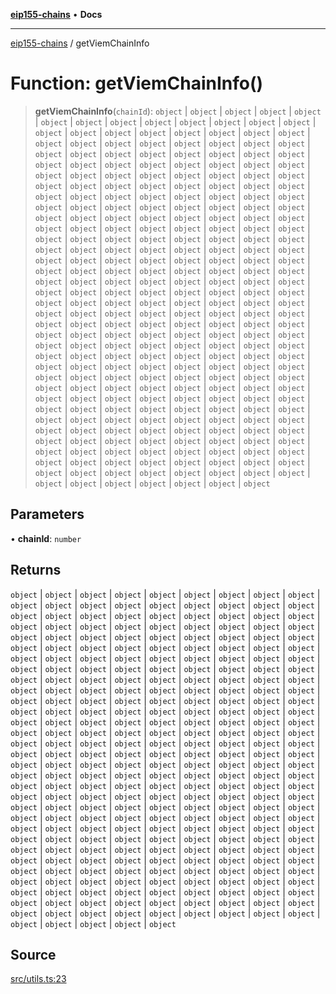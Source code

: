 [**eip155-chains**](../README.md) • **Docs**

***

[eip155-chains](../globals.md) / getViemChainInfo

# Function: getViemChainInfo()

> **getViemChainInfo**(`chainId`): `object` \| `object` \| `object` \| `object` \| `object` \| `object` \| `object` \| `object` \| `object` \| `object` \| `object` \| `object` \| `object` \| `object` \| `object` \| `object` \| `object` \| `object` \| `object` \| `object` \| `object` \| `object` \| `object` \| `object` \| `object` \| `object` \| `object` \| `object` \| `object` \| `object` \| `object` \| `object` \| `object` \| `object` \| `object` \| `object` \| `object` \| `object` \| `object` \| `object` \| `object` \| `object` \| `object` \| `object` \| `object` \| `object` \| `object` \| `object` \| `object` \| `object` \| `object` \| `object` \| `object` \| `object` \| `object` \| `object` \| `object` \| `object` \| `object` \| `object` \| `object` \| `object` \| `object` \| `object` \| `object` \| `object` \| `object` \| `object` \| `object` \| `object` \| `object` \| `object` \| `object` \| `object` \| `object` \| `object` \| `object` \| `object` \| `object` \| `object` \| `object` \| `object` \| `object` \| `object` \| `object` \| `object` \| `object` \| `object` \| `object` \| `object` \| `object` \| `object` \| `object` \| `object` \| `object` \| `object` \| `object` \| `object` \| `object` \| `object` \| `object` \| `object` \| `object` \| `object` \| `object` \| `object` \| `object` \| `object` \| `object` \| `object` \| `object` \| `object` \| `object` \| `object` \| `object` \| `object` \| `object` \| `object` \| `object` \| `object` \| `object` \| `object` \| `object` \| `object` \| `object` \| `object` \| `object` \| `object` \| `object` \| `object` \| `object` \| `object` \| `object` \| `object` \| `object` \| `object` \| `object` \| `object` \| `object` \| `object` \| `object` \| `object` \| `object` \| `object` \| `object` \| `object` \| `object` \| `object` \| `object` \| `object` \| `object` \| `object` \| `object` \| `object` \| `object` \| `object` \| `object` \| `object` \| `object` \| `object` \| `object` \| `object` \| `object` \| `object` \| `object` \| `object` \| `object` \| `object` \| `object` \| `object` \| `object` \| `object` \| `object` \| `object` \| `object` \| `object` \| `object` \| `object` \| `object` \| `object` \| `object` \| `object` \| `object` \| `object` \| `object` \| `object` \| `object` \| `object` \| `object` \| `object` \| `object` \| `object` \| `object` \| `object` \| `object` \| `object` \| `object` \| `object` \| `object` \| `object` \| `object` \| `object` \| `object` \| `object` \| `object` \| `object` \| `object` \| `object` \| `object` \| `object` \| `object` \| `object` \| `object` \| `object` \| `object` \| `object` \| `object` \| `object` \| `object` \| `object` \| `object` \| `object` \| `object` \| `object` \| `object` \| `object` \| `object` \| `object` \| `object` \| `object` \| `object` \| `object` \| `object` \| `object` \| `object` \| `object` \| `object` \| `object` \| `object` \| `object` \| `object` \| `object` \| `object` \| `object` \| `object` \| `object` \| `object` \| `object` \| `object` \| `object` \| `object` \| `object` \| `object` \| `object` \| `object` \| `object` \| `object` \| `object` \| `object` \| `object` \| `object` \| `object` \| `object` \| `object` \| `object` \| `object` \| `object` \| `object` \| `object` \| `object` \| `object` \| `object` \| `object` \| `object` \| `object` \| `object` \| `object` \| `object` \| `object` \| `object` \| `object` \| `object` \| `object` \| `object`

## Parameters

• **chainId**: `number`

## Returns

`object` \| `object` \| `object` \| `object` \| `object` \| `object` \| `object` \| `object` \| `object` \| `object` \| `object` \| `object` \| `object` \| `object` \| `object` \| `object` \| `object` \| `object` \| `object` \| `object` \| `object` \| `object` \| `object` \| `object` \| `object` \| `object` \| `object` \| `object` \| `object` \| `object` \| `object` \| `object` \| `object` \| `object` \| `object` \| `object` \| `object` \| `object` \| `object` \| `object` \| `object` \| `object` \| `object` \| `object` \| `object` \| `object` \| `object` \| `object` \| `object` \| `object` \| `object` \| `object` \| `object` \| `object` \| `object` \| `object` \| `object` \| `object` \| `object` \| `object` \| `object` \| `object` \| `object` \| `object` \| `object` \| `object` \| `object` \| `object` \| `object` \| `object` \| `object` \| `object` \| `object` \| `object` \| `object` \| `object` \| `object` \| `object` \| `object` \| `object` \| `object` \| `object` \| `object` \| `object` \| `object` \| `object` \| `object` \| `object` \| `object` \| `object` \| `object` \| `object` \| `object` \| `object` \| `object` \| `object` \| `object` \| `object` \| `object` \| `object` \| `object` \| `object` \| `object` \| `object` \| `object` \| `object` \| `object` \| `object` \| `object` \| `object` \| `object` \| `object` \| `object` \| `object` \| `object` \| `object` \| `object` \| `object` \| `object` \| `object` \| `object` \| `object` \| `object` \| `object` \| `object` \| `object` \| `object` \| `object` \| `object` \| `object` \| `object` \| `object` \| `object` \| `object` \| `object` \| `object` \| `object` \| `object` \| `object` \| `object` \| `object` \| `object` \| `object` \| `object` \| `object` \| `object` \| `object` \| `object` \| `object` \| `object` \| `object` \| `object` \| `object` \| `object` \| `object` \| `object` \| `object` \| `object` \| `object` \| `object` \| `object` \| `object` \| `object` \| `object` \| `object` \| `object` \| `object` \| `object` \| `object` \| `object` \| `object` \| `object` \| `object` \| `object` \| `object` \| `object` \| `object` \| `object` \| `object` \| `object` \| `object` \| `object` \| `object` \| `object` \| `object` \| `object` \| `object` \| `object` \| `object` \| `object` \| `object` \| `object` \| `object` \| `object` \| `object` \| `object` \| `object` \| `object` \| `object` \| `object` \| `object` \| `object` \| `object` \| `object` \| `object` \| `object` \| `object` \| `object` \| `object` \| `object` \| `object` \| `object` \| `object` \| `object` \| `object` \| `object` \| `object` \| `object` \| `object` \| `object` \| `object` \| `object` \| `object` \| `object` \| `object` \| `object` \| `object` \| `object` \| `object` \| `object` \| `object` \| `object` \| `object` \| `object` \| `object` \| `object` \| `object` \| `object` \| `object` \| `object` \| `object` \| `object` \| `object` \| `object` \| `object` \| `object` \| `object` \| `object` \| `object` \| `object` \| `object` \| `object` \| `object` \| `object` \| `object` \| `object` \| `object` \| `object` \| `object` \| `object` \| `object` \| `object` \| `object` \| `object` \| `object` \| `object` \| `object` \| `object` \| `object` \| `object` \| `object` \| `object` \| `object` \| `object` \| `object` \| `object` \| `object` \| `object` \| `object` \| `object` \| `object` \| `object` \| `object` \| `object`

## Source

[src/utils.ts:23](https://github.com/ivanzzeth/eip155-chains/blob/6f2a5a19a2b6abc8eaaee80a1a2df751ae58747a/src/utils.ts#L23)
